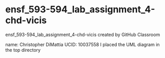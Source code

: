 # ensf_593-594_lab_assignment_4-chd-vicis
ensf_593-594_lab_assignment_4-chd-vicis created by GitHub Classroom

name: Christopher DiMattia
UCID: 10037558
 I placed the UML diagram in the top directory
